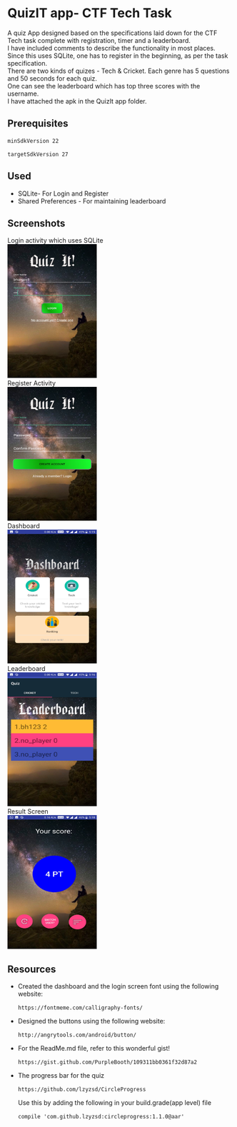 # QuizIT app- CTF Tech Task
A quiz App designed based on the specifications laid down for the CTF Tech task complete with registration, timer and a leaderboard. <br />
I have included comments to describe the functionality in most places. <br />
Since this uses SQLite, one has to register in the beginning, as per the task specification.<br />
There are two kinds of quizes - Tech & Cricket. Each genre has 5 questions and 50 seconds for each quiz. <br />
One can see the leaderboard which has top three scores with the username. <br />
I have attached the apk in the QuizIt app folder.

## Prerequisites
```
minSdkVersion 22
```
```
targetSdkVersion 27
```
## Used
 * SQLite- For Login and Register
 * Shared Preferences - For maintaining leaderboard

## Screenshots
Login activity which uses SQLite<br />
<img src="https://github.com/bhargav191098/Quiz_Tech_Task/blob/master/ctf_screenshot/login.jpg" alt="login" width="200" height="300">
<br />
Register Activity <br />
<img src="https://github.com/bhargav191098/Quiz_Tech_Task/blob/master/ctf_screenshot/register.jpg" alt="register" width="200" height="300">
<br />
Dashboard<br />
<img src="https://github.com/bhargav191098/Quiz_Tech_Task/blob/master/ctf_screenshot/dashboard.jpg" alt="dashboard" width="200" height="300">
<br />
Leaderboard<br />
<img src="https://github.com/bhargav191098/Quiz_Tech_Task/blob/master/ctf_screenshot/leaderboard.jpg" alt="leaderboard" width="200" height="300">
<br />
Result Screen<br />
<img src="https://github.com/bhargav191098/Quiz_Tech_Task/blob/master/ctf_screenshot/yourscore.jpg" alt="result" width="200" height="300">
<br />
## Resources <br />
   * Created the dashboard and the login screen font using the following website:
      ```
      https://fontmeme.com/calligraphy-fonts/
      ```
   * Designed the buttons using the following website:
      ```
      http://angrytools.com/android/button/
      ```
   * For the ReadMe.md file, refer to this wonderful gist!
      ```
      https://gist.github.com/PurpleBooth/109311bb0361f32d87a2
      ```
   * The progress bar for the quiz 
      ```
      https://github.com/lzyzsd/CircleProgress
      ```
      Use this by adding the following in your build.grade(app level) file
      ```
      compile 'com.github.lzyzsd:circleprogress:1.1.0@aar'
      ```
   
